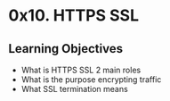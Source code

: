 # 0x10. HTTPS SSL

## Learning Objectives

* What is HTTPS SSL 2 main roles
* What is the purpose encrypting traffic
* What SSL termination means
